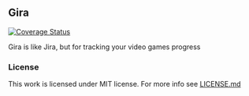 ## Gira

[![Coverage Status](https://coveralls.io/repos/github/asankov/gira/badge.svg?branch=master)](https://coveralls.io/github/asankov/gira?branch=master)

Gira is like Jira, but for tracking your video games progress

### License 
This work is licensed under MIT license. For more info see [LICENSE.md](LICENSE.md)
